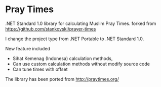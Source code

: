 # Pray Times
.NET Standard 1.0 library for calculating Muslim Pray Times. forked from https://github.com/stankovski/prayer-times

I change the project type from .NET Portable to .NET Standard 1.0. 

New feature included
- Sihat Kemenag (Indonesa) calculation methods,
- Can use custom calculation methods without modify source code
- Can tune times with offset

The library has been ported from http://praytimes.org/
